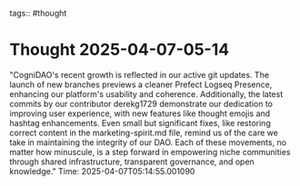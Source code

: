 tags:: #thought

# Thought 2025-04-07-05-14
"CogniDAO's recent growth is reflected in our active git updates. The launch of new branches previews a cleaner Prefect Logseq Presence, enhancing our platform's usability and coherence. Additionally, the latest commits by our contributor derekg1729 demonstrate our dedication to improving user experience, with new features like thought emojis and hashtag enhancements. Even small but significant fixes, like restoring correct content in the marketing-spirit.md file, remind us of the care we take in maintaining the integrity of our DAO. Each of these movements, no matter how minuscule, is a step forward in empowering niche communities through shared infrastructure, transparent governance, and open knowledge."
Time: 2025-04-07T05:14:55.001090
